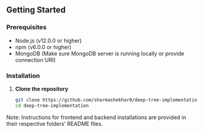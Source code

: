 ## Getting Started

### Prerequisites

- Node.js (v12.0.0 or higher)
- npm (v6.0.0 or higher)
- MongoDB (Make sure MongoDB server is running locally or provide connection URI)

### Installation

1. **Clone the repository**

   ```bash
   git clone https://github.com/sharmashekhar0/deep-tree-implementation.git
   cd deep-tree-implementation

Note: Instructions for frontend and backend installations are provided in their respective folders' README files.
